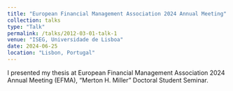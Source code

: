 ```yaml
---
title: "European Financial Management Association 2024 Annual Meeting"
collection: talks
type: "Talk"
permalink: /talks/2012-03-01-talk-1
venue: "ISEG, Universidade de Lisboa"
date: 2024-06-25
location: "Lisbon, Portugal"
---
```


I presented my thesis at European Financial Management Association 2024 Annual Meeting (EFMA), “Merton H. Miller” Doctoral Student Seminar.
